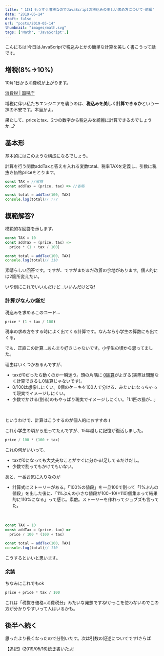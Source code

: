 ```yaml
---
title: "【JS】もうすぐ増税なのでJavaScriptの税込みの美しい求め方について-前編"
date: "2019-05-14"
draft: false
url: "posts/2019-05-14"
thumbnail: "images/math.svg"
tags: ['Math', 'JavaScript',]
---
```


こんにちは!今日はJavaScriptで税込みとかの簡単な計算を美しく書こうって話です。

## 増税(8%→10%)

10月1日から消費税が上がります。

[消費税 | 国税庁](https://www.nta.go.jp/taxes/shiraberu/zeimokubetsu/shohi.htm)

増税に伴い私たちエンジニアを襲うのは、**税込みを美しく計算できるか**という一抹の不安です。本当かよ。

果たして、priceとtax、2つの数字から税込みを綺麗に計算できるのでしょうか...?

## 基本形

基本的にはこのような構成になるでしょう。

計算を行う関数addTaxと答えを入れる変数total、税率TAXを定義し、引数に税抜き価格priceをとります。

```javascript
const TAX = //省略
const addTax = (price, tax) => //省略

const total = addTax(100, TAX)
console.log(total)// ???
```

## 模範解答?
模範的な回答を示します。

```javascript
const TAX = 10
const addTax = (price, tax) =>
  price * (1 + tax / 100)

const total = addTax(100, TAX)
console.log(total)// 110
```

素晴らしい回答です。ですが、ですがまだまだ改善の余地があります。個人的には2箇所変えたい。

いや別にこれでいいんだけど...いいんだけどな!

### 計算がなんか嫌だ

税込みを求めるこのコード...
```javascript
price * (1 + tax / 100)
```
税率の求め方をする時によく出てくる計算です。なんなら小学生の算数にも出てくる。

でも、正直この計算...あんまり好きじゃないです。小学生の頃から思ってました。

理由はいくつかあるんですが、

- taxが0だったら動くのか一瞬迷う。頭の片隅に [0除算](https://ja.wikipedia.org/wiki/%E3%82%BC%E3%83%AD%E9%99%A4%E7%AE%97)がよぎる(実際は問題なく計算できるし0除算じゃないです)。
- 0/100は想像しにくい。0個のケーキを100人で分ける、みたいになっちゃって現実でイメージしにくい。
- 少数でかける(割る)のもやっぱり現実でイメージしにくい。「1.1匹の猫が...」

　
　
　
　
　


 というわけで、計算はこうするのが個人的におすすめ:)
 
 これ小学生の頃から思ってたんですが、15年越しに記憶が復活しました。
```javascript
price / 100 * (100 + tax)
```

これの何がいいって、

- taxが0になっても大丈夫なことがすぐに分かる!足してるだけだし。
- 少数で割ってもかけてもいない。

あと、一番お気に入りなのが

- 計算式にストーリーがある。「100%の値段」を一旦100で割って「1%ぶんの値段」を出した後に、「1%ぶんの小さな値段が100+10(=110)個集まって結果的に110%になる」って感じ。素敵。ストーリーを作れってジョブズも言ってた。

　
```javascript
const TAX = 10
const addTax = (price, tax) =>
  price / 100 * (100 + tax)

const total = addTax(100, TAX)
console.log(total)// 110
```
こうするといいと思います。

### 余談
ちなみにこれでもok

```javascript
price + price * tax / 100
```

これは「税抜き価格+消費税分」みたいな発想ですね!かっこを使わないのでこの方が分かりやすいって人はいるかも。

## 後半へ続く

思ったより長くなったので分割いたす。次は引数の記述についてです!さらば

【追記】(2019/05/16)[続き](https://jsnotice.com/posts/2019-05-16)書いたよ!